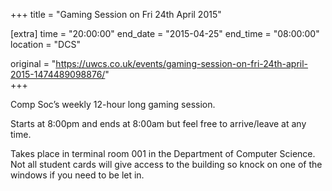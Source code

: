 +++
title = "Gaming Session on Fri 24th April 2015"

[extra]
time = "20:00:00"
end_date = "2015-04-25"
end_time = "08:00:00"
location = "DCS"

original = "https://uwcs.co.uk/events/gaming-session-on-fri-24th-april-2015-1474489098876/"    
+++

Comp Soc’s weekly 12-hour long gaming session.

Starts at 8:00pm and ends at 8:00am but feel free to arrive/leave at any time.

Takes place in terminal room 001 in the Department of Computer Science. Not all student cards will give access to the building so knock on one of the windows if you need to be let in.

